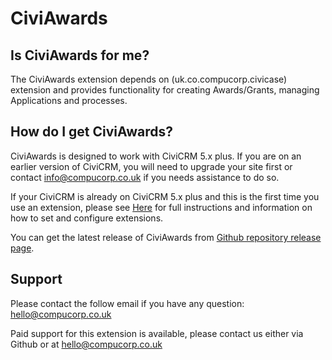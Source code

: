 # CiviAwards

## Is CiviAwards for me?
The CiviAwards extension depends on (uk.co.compucorp.civicase) extension and provides functionality for creating Awards/Grants, managing Applications
and processes.

## How do I get CiviAwards?
CiviAwards is designed to work with CiviCRM 5.x plus. If you are on an earlier version of CiviCRM, you will need to upgrade your site first or contact info@compucorp.co.uk if you needs assistance to do so.

If your CiviCRM is already on CiviCRM 5.x plus and this is the first time you use an extension,  please see [Here](http://wiki.civicrm.org/confluence/display/CRMDOC/Extensions "CiviCRM Extensions Installation") for full instructions and information on how to set and configure extensions.

You can get the latest release of CiviAwards from [Github repository release page](https://github.com/compucorp/uk.co.compucorp.civiawards/releases).

## Support
Please contact the follow email if you have any question: <hello@compucorp.co.uk>

Paid support for this extension is available, please contact us either via Github or at <hello@compucorp.co.uk>